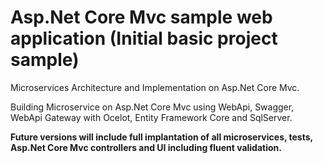 # Asp.Net Core Mvc sample web application (Initial basic project sample)
 <P>Microservices Architecture and Implementation on Asp.Net Core Mvc.</P>
 <P>Building Microservice on Asp.Net Core Mvc using WebApi, Swagger, WebApi Gateway with Ocelot, Entity Framework Core and SqlServer.</P>   
 <P><B>Future versions will include full implantation of all microservices, tests, Asp.Net Core Mvc controllers and UI including fluent validation.</B></P>

